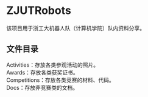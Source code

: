 # ZJUTRobots
该项目用于浙工大机器人队（计算机学院）队内资料分享。

## 文件目录
Activities：存放各类参观活动的照片。  
Awards：存放各类获奖证书。  
Competitions：存放各类竞赛的材料、代码。  
Docs：存放非竞赛类的文档。

